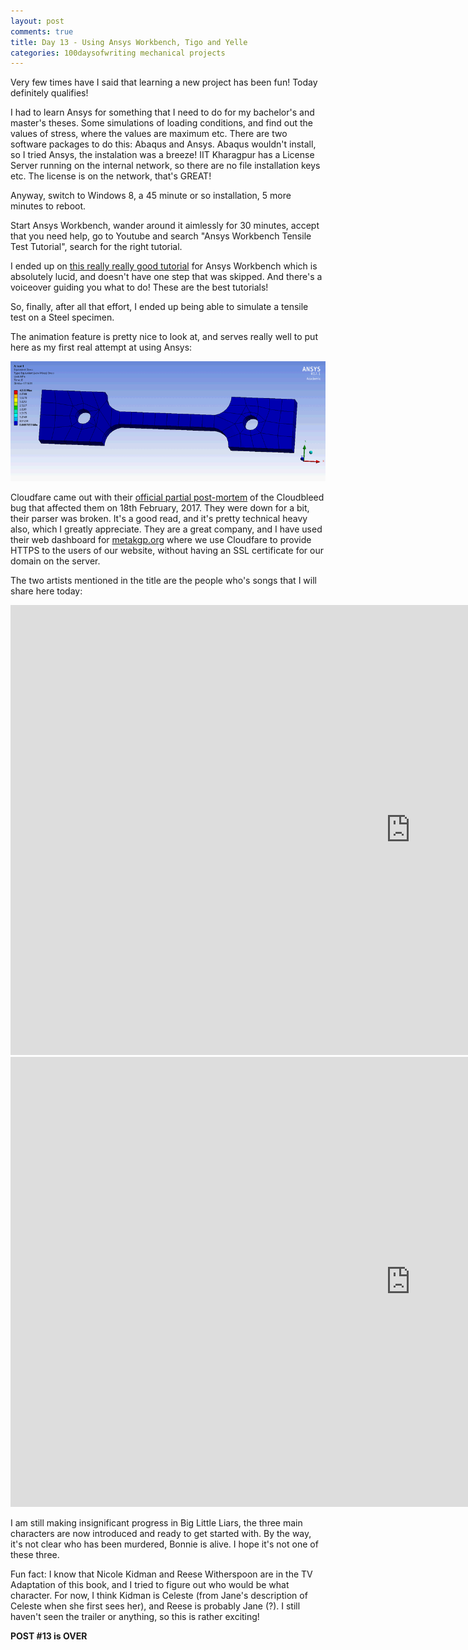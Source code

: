 ```yaml
---
layout: post
comments: true
title: Day 13 - Using Ansys Workbench, Tigo and Yelle
categories: 100daysofwriting mechanical projects
---
```


Very few times have I said that learning a new project has been fun! Today
definitely qualifies!

I had to learn Ansys for something that I need to do for my bachelor's and
master's theses. Some simulations of loading conditions, and find out the
values of stress, where the values are maximum etc. There are two software
packages to do this: Abaqus and Ansys. Abaqus wouldn't install, so I tried
Ansys, the instalation was a breeze! IIT Kharagpur has a License Server running
on the internal network, so there are no file installation keys etc. The
license is on the network, that's GREAT!

Anyway, switch to Windows 8, a 45 minute or so installation, 5 more minutes to
reboot.

Start Ansys Workbench, wander around it aimlessly for 30 minutes, accept that
you need help, go to Youtube and search "Ansys Workbench Tensile Test
Tutorial", search for the right tutorial.

I ended up on [this really really good
tutorial](https://www.youtube.com/watch?v=vnpq5zzOS48) for Ansys Workbench
which is absolutely lucid, and doesn't have one step that was skipped. And
there's a voiceover guiding you what to do! These are the best tutorials!

So, finally, after all that effort, I ended up being able to simulate a tensile
test on a Steel specimen.

The animation feature is pretty nice to look at, and serves really well to put
here as my first real attempt at using Ansys:

![131](/public/img/day-13-1.gif)

Cloudfare came out with their [official partial
post-mortem](https://blog.cloudflare.com/quantifying-the-impact-of-cloudbleed)
of the Cloudbleed bug that affected them on 18th February, 2017. They were down
for a bit, their parser was broken. It's a good read, and it's pretty technical
heavy also, which I greatly appreciate. They are a great company, and I have
used their web dashboard for [metakgp.org](https://metakgp.org) where we use
Cloudfare to provide HTTPS to the users of our website, without having an SSL
certificate for our domain on the server.

The two artists mentioned in the title are the people who's songs that I will
share here today:

<iframe width="1280" height="720"
src="https://www.youtube.com/embed/TYfAWC-CDk8" frameborder="0"
allowfullscreen></iframe>

<iframe width="1280" height="720"
src="https://www.youtube.com/embed/uGz6fQYskjY" frameborder="0"
allowfullscreen></iframe> 

I am still making insignificant progress in Big Little Liars, the three main
characters are now introduced and ready to get started with. By the way, it's
not clear who has been murdered, Bonnie is alive. I hope it's not one of these
three.

Fun fact: I know that Nicole Kidman and Reese Witherspoon are in the TV
Adaptation of this book, and I tried to figure out who would be what character.
For now, I think Kidman is Celeste (from Jane's description of Celeste when she
first sees her), and Reese is probably Jane (?). I still haven't seen the
trailer or anything, so this is rather exciting!

**POST #13 is OVER**
